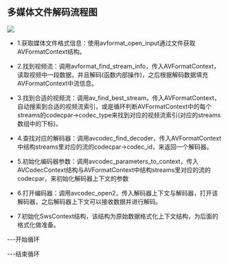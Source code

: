 ## 多媒体文件解码流程图

![](https://note.youdao.com/yws/api/personal/file/WEBac42a843ff94a747f1c119a665926244?method=download&shareKey=2fe86ab7c67720a3140b350a5a502b02)

* 1.获取媒体文件格式信息：使用avformat_open_input通过文件获取AVFormatContext结构。

* 2.找到视频流：调用avformat_find_stream_info，传入AVFormatContext，读取视频中一段数据，并且解码(函数内部操作)，之后根据解码数据填充AVFormatContext中流信息。

* 3.找到合适的视频流：调用av_find_best_stream，传入AVFormatContext，自动搜索到合适的视频流索引，或是循环判断AVFormatContext中的每个streams的codecpar->codec_type来找到对应的视频流索引(对应的streams数组中的下标)。

* 4.查找对应的解码器：调用avcodec_find_decoder，传入AVFormatContext中结构streams里对应的流的codecpar->codec_id，来返回一个解码器。

* 5.初始化编码器参数：调用avcodec_parameters_to_context，传入AVCodecContext结构与AVFormatContext中结构streams里对应的流的codecpar，来初始化解码器上下文的参数

* 6.打开编码器：调用avcodec_open2，传入解码器上下文与解码器，打开该解码器，之后解码器上下文可以接收数据并进行解码。

* 7.初始化SwsContext结构，该结构为原始数据格式化上下文结构，为后面的格式化做准备。

---开始循环


---结束循环